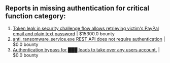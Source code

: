 ## Reports in missing authentication for critical function category:
1. [Token leak in security challenge flow allows retrieving victim's PayPal email and plain text password](https://hackerone.com/reports/739737) | $15300.0 bounty
2. [anti_ransomware_service.exe REST API does not require authentication](https://hackerone.com/reports/858608) | $0.0 bounty
3. [Authentication bypass  for  ███  leads to  take over any users account.](https://hackerone.com/reports/1608151) | $0.0 bounty